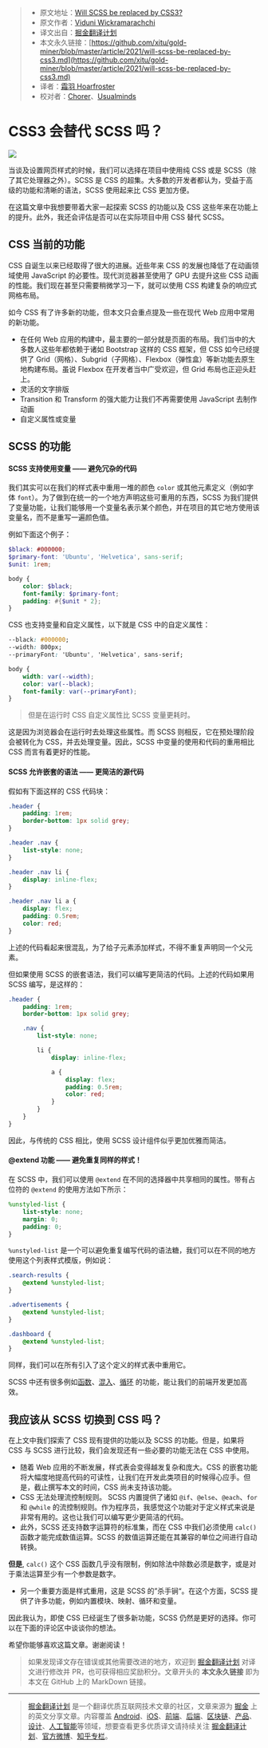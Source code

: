 > * 原文地址：[Will SCSS be replaced by CSS3?](https://blog.bitsrc.io/will-scss-be-replaced-by-css3-754842d6b681)
> * 原文作者：[Viduni Wickramarachchi](https://medium.com/@viduniwickramarachchi)
> * 译文出自：[掘金翻译计划](https://github.com/xitu/gold-miner)
> * 本文永久链接：[https://github.com/xitu/gold-miner/blob/master/article/2021/will-scss-be-replaced-by-css3.md](https://github.com/xitu/gold-miner/blob/master/article/2021/will-scss-be-replaced-by-css3.md)
> * 译者：[霜羽 Hoarfroster](https://github.com/PassionPenguin)
> * 校对者：[Chorer](https://github.com/Chorer)、[Usualminds](https://github.com/Usualminds)

# CSS3 会替代 SCSS 吗？

![](https://cdn-images-1.medium.com/max/5760/1*iiuMRihN7Lj3i1-hTk8PjA.jpeg)

当谈及设置网页样式的时候，我们可以选择在项目中使用纯 CSS 或是 SCSS（除了其它处理器之外）。SCSS 是 CSS 的超集。大多数的开发者都认为，受益于高级的功能和清晰的语法，SCSS 使用起来比 CSS 更加方便。

在这篇文章中我想要带着大家一起探索 SCSS 的功能以及 CSS 这些年来在功能上的提升。此外，我还会评估是否可以在实际项目中用 CSS 替代 SCSS。

## CSS 当前的功能

CSS 自诞生以来已经取得了很大的进展。近些年来 CSS 的发展也降低了在动画领域使用 JavaScript 的必要性。现代浏览器甚至使用了 GPU 去提升这些 CSS 动画的性能。我们现在甚至只需要稍微学习一下，就可以使用 CSS 构建复杂的响应式网格布局。

如今 CSS 有了许多新的功能，但本文只会重点提及一些在现代 Web 应用中常用的新功能。

* 在任何 Web 应用的构建中，最主要的一部分就是页面的布局。我们当中的大多数人这些年都依赖于诸如 Bootstrap 这样的 CSS 框架，但 CSS 如今已经提供了 Grid（网格）、Subgrid（子网格）、Flexbox（弹性盒）等新功能去原生地构建布局。虽说 Flexbox 在开发者当中广受欢迎，但 Grid 布局也正迎头赶上。
* 灵活的文字排版
* Transition 和 Transform 的强大能力让我们不再需要使用 JavaScript 去制作动画
* 自定义属性或变量

## SCSS 的功能

#### SCSS 支持使用变量 —— 避免冗杂的代码

我们其实可以在我们的样式表中重用一堆的颜色 `color` 或其他元素定义（例如字体 `font`）。为了做到在统一的一个地方声明这些可重用的东西，SCSS 为我们提供了变量功能，让我们能够用一个变量名表示某个颜色，并在项目的其它地方使用该变量名，而不是重写一遍颜色值。

例如下面这个例子：

```scss
$black: #000000;
$primary-font: 'Ubuntu', 'Helvetica', sans-serif;
$unit: 1rem;

body {
    color: $black;
    font-family: $primary-font;
    padding: #{$unit * 2};
}
```

CSS 也支持变量和自定义属性，以下就是 CSS 中的自定义属性：

```css
--black: #000000;
--width: 800px;
--primaryFont: 'Ubuntu', 'Helvetica', sans-serif;

body {
    width: var(--width);
    color: var(--black);
    font-family: var(--primaryFont);
}
```

> 但是在运行时 CSS 自定义属性比 SCSS 变量更耗时。

这是因为浏览器会在运行时去处理这些属性。而 SCSS 则相反，它在预处理阶段会被转化为 CSS，并去处理变量。因此，SCSS 中变量的使用和代码的重用相比 CSS 而言有着更好的性能。

#### SCSS 允许嵌套的语法 —— 更简洁的源代码

假如有下面这样的 CSS 代码块：

```css
.header {
    padding: 1rem;
    border-bottom: 1px solid grey;
}

.header .nav {
    list-style: none;
}

.header .nav li {
    display: inline-flex;
}

.header .nav li a {
    display: flex;
    padding: 0.5rem;
    color: red;
}
```

上述的代码看起来很混乱，为了给子元素添加样式，不得不重复声明同一个父元素。

但如果使用 SCSS 的嵌套语法，我们可以编写更简洁的代码。上述的代码如果用 SCSS 编写，是这样的：

```scss
.header {
    padding: 1rem;
    border-bottom: 1px solid grey;

    .nav {
        list-style: none;

        li {
            display: inline-flex;

            a {
                display: flex;
                padding: 0.5rem;
                color: red;
            }
        }
    }
}
```

因此，与传统的 CSS 相比，使用 SCSS 设计组件似乎更加优雅而简洁。

#### @extend 功能 —— 避免重复同样的样式！

在 SCSS 中，我们可以使用 `@extend` 在不同的选择器中共享相同的属性。带有占位符的 `@extend` 的使用方法如下所示：

```scss
%unstyled-list {
    list-style: none;
    margin: 0;
    padding: 0;
}
```

`%unstyled-list` 是一个可以避免重复编写代码的语法糖，我们可以在不同的地方使用这个列表样式模版，例如说：

```scss
.search-results {
    @extend %unstyled-list;
}

.advertisements {
    @extend %unstyled-list;
}

.dashboard {
    @extend %unstyled-list;
}
```

同样，我们可以在所有引入了这个定义的样式表中重用它。

SCSS 中还有很多例如[函数](https://sass-lang.com/documentation/at-rules/function)、[混入](https://sass-lang.com/documentation/at-rules/mixin)、[循环](https://sass-lang.com/documentation/at-rules/control/for) 的功能，能让我们的前端开发更加高效。

## 我应该从 SCSS 切换到 CSS 吗？

在上文中我们探索了 CSS 现有提供的功能以及 SCSS 的功能。但是，如果将 CSS 与 SCSS 进行比较，我们会发现还有一些必要的功能无法在 CSS 中使用。

* 随着 Web 应用的不断发展，样式表会变得越发复杂和庞大。CSS 的嵌套功能将大幅度地提高代码的可读性，让我们在开发此类项目的时候得心应手。但是，截止撰写本文的时间，CSS 尚未支持该功能。
* CSS 无法处理流控制规则。 SCSS 内置提供了诸如 `@if`、`@else`、`@each`、`for` 和 `@while` 的流控制规则。作为程序员，我感觉这个功能对于定义样式来说是非常有用的。这也让我们可以编写更少更简洁的代码。
* 此外，SCSS 还支持数字运算符的标准集，而在 CSS 中我们必须使用 `calc()` 函数才能完成数值运算。SCSS 的数值运算还能在其兼容的单位之间进行自动转换。

**但是**, `calc()` 这个 CSS 函数几乎没有限制，例如除法中除数必须是数字，或是对于乘法运算至少有一个参数是数字。

* 另一个重要方面是样式重用，这是 SCSS 的”杀手锏“。在这个方面，SCSS 提供了许多功能，例如内置模块、映射、循环和变量。

因此我认为，即使 CSS 已经诞生了很多新功能，SCSS 仍然是更好的选择。你可以在下面的评论区中谈谈你的想法。

希望你能够喜欢这篇文章。谢谢阅读！

> 如果发现译文存在错误或其他需要改进的地方，欢迎到 [掘金翻译计划](https://github.com/xitu/gold-miner) 对译文进行修改并 PR，也可获得相应奖励积分。文章开头的 **本文永久链接** 即为本文在 GitHub 上的 MarkDown 链接。

---

> [掘金翻译计划](https://github.com/xitu/gold-miner) 是一个翻译优质互联网技术文章的社区，文章来源为 [掘金](https://juejin.im) 上的英文分享文章。内容覆盖 [Android](https://github.com/xitu/gold-miner#android)、[iOS](https://github.com/xitu/gold-miner#ios)、[前端](https://github.com/xitu/gold-miner#前端)、[后端](https://github.com/xitu/gold-miner#后端)、[区块链](https://github.com/xitu/gold-miner#区块链)、[产品](https://github.com/xitu/gold-miner#产品)、[设计](https://github.com/xitu/gold-miner#设计)、[人工智能](https://github.com/xitu/gold-miner#人工智能)等领域，想要查看更多优质译文请持续关注 [掘金翻译计划](https://github.com/xitu/gold-miner)、[官方微博](http://weibo.com/juejinfanyi)、[知乎专栏](https://zhuanlan.zhihu.com/juejinfanyi)。
